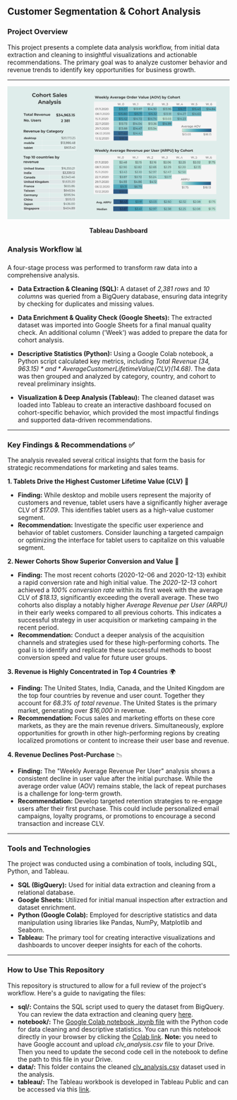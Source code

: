 ## **Customer Segmentation & Cohort Analysis**

### **Project Overview**

This project presents a complete data analysis workflow, from initial data extraction and cleaning to insightful visualizations and actionable recommendations. The primary goal was to analyze customer behavior and revenue trends to identify key opportunities for business growth.

---

![**Tableau Dashboard**](dashboard/Dashboard_CLV.png)
<div align="center">
  <b>Tableau Dashboard</b>
</div>

### **Analysis Workflow** 📊

A four-stage process was performed to transform raw data into a comprehensive analysis.

* **Data Extraction & Cleaning (SQL):** A dataset of *2,381 rows* and *10 columns* was queried from a BigQuery database, ensuring data integrity by checking for duplicates and missing values.
  
* **Data Enrichment & Quality Check (Google Sheets):** The extracted dataset was imported into Google Sheets for a final manual quality check. An additional column ('Week') was added to prepare the data for cohort analysis.
  
* **Descriptive Statistics (Python):** Using a Google Colab notebook, a Python script calculated key metrics, including *Total Revenue ($34,963.15)* and *Average Customer Lifetime Value (CLV) ($14.68)*. The data was then grouped and analyzed by category, country, and cohort to reveal preliminary insights.
  
* **Visualization & Deep Analysis (Tableau):** The cleaned dataset was loaded into Tableau to create an interactive dashboard focused on cohort-specific behavior, which provided the most impactful findings and supported data-driven recommendations.
  
---

### **Key Findings & Recommendations** ✅

The analysis revealed several critical insights that form the basis for strategic recommendations for marketing and sales teams.

**1. Tablets Drive the Highest Customer Lifetime Value (CLV)** 📱
* **Finding:** While desktop and mobile users represent the majority of customers and revenue, tablet users have a significantly higher average CLV of *$17.09*. This identifies tablet users as a high-value customer segment.
* **Recommendation:** Investigate the specific user experience and behavior of tablet customers. Consider launching a targeted campaign or optimizing the interface for tablet users to capitalize on this valuable segment.

**2. Newer Cohorts Show Superior Conversion and Value** 🚀
* **Finding:** The most recent cohorts (2020-12-06 and 2020-12-13) exhibit a rapid conversion rate and high initial value. The *2020-12-13* cohort achieved a *100% conversion rate* within its first week with the average CLV of *$18.13*, significantly exceeding the overall average. These two cohorts also display a notably higher *Average Revenue per User (ARPU)* in their early weeks compared to all previous cohorts. This indicates a successful strategy in user acquisition or marketing campaing in the recent period.
* **Recommendation:** Conduct a deeper analysis of the acquisition channels and strategies used for these high-performing cohorts. The goal is to identify and replicate these successful methods to boost conversion speed and value for future user groups.

**3. Revenue is Highly Concentrated in Top 4 Countries** 🌍
* **Finding:** The United States, India, Canada, and the United Kingdom are the top four countries by revenue and user count. Together they account for *68.3% of total revenue*. The United States is the primary market, generating over *$16,000* in revenue.
* **Recommendation:** Focus sales and marketing efforts on these core markets, as they are the main revenue drivers. Simultaneously, explore opportunities for growth in other high-performing regions by creating localized promotions or content to increase their user base and revenue.

**4. Revenue Declines Post-Purchase** 📉
* **Finding:** The "Weekly Average Revenue Per User" analysis shows a consistent decline in user value after the initial purchase. While the average order value (AOV) remains stable, the lack of repeat purchases is a challenge for long-term growth.
* **Recommendation:** Develop targeted retention strategies to re-engage users after their first purchase. This could include personalized email campaigns, loyalty programs, or promotions to encourage a second transaction and increase CLV.

---

### **Tools and Technologies** 

The project was conducted using a combination of tools, including SQL, Python, and Tableau.
* **SQL (BigQuery):** Used for initial data extraction and cleaning from a relational database.
* **Google Sheets:** Utilized for initial manual inspection after extraction and dataset enrichment.
* **Python (Google Colab):** Employed for descriptive statistics and data manipulation using libraries like Pandas, NumPy, Matplotlib and Seaborn.
* **Tableau:** The primary tool for creating interactive visualizations and dashboards to uncover deeper insights for each of the cohorts.

---

### **How to Use This Repository**

This repository is structured to allow for a full review of the project's workflow. Here's a guide to navigating the files:
* **sql/:** Contains the SQL script used to query the dataset from BigQuery. You can review the data extraction and cleaning query [here](sql/clv_analysis.sql).
* **notebook/:** The [Google Colab notebook .ipynb file](notebook/CLV_Analysis.ipynb) with the Python code for data cleaning and descriptive statistics. You can run this notebook directly in your browser by clicking the [Colab link](https://colab.research.google.com/drive/1YaF-dJKxhayXqjTTRKofV1kw8sV825IP?usp=sharing). **Note:** you need to have Google account and upload *clv_analysis.csv* file to your Drive. Then you need to update the second code cell in the notebook to define the path to this file in your Drive.  
* **data/:** This folder contains the cleaned [clv_analysis.csv](data/clv_analysis.csv) dataset used in the analysis.
* **tableau/:** The Tableau workbook is developed in Tableau Public and can be accessed via this [link](https://public.tableau.com/views/workfile_17580193858470/Dashboard1?:language=en-US&:sid=&:redirect=auth&:display_count=n&:origin=viz_share_link).
